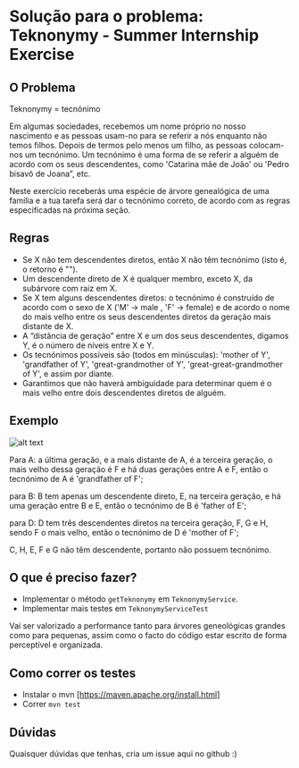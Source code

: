 # Solução para o problema: Teknonymy - Summer Internship Exercise

## O Problema
Teknonymy = tecnónimo

Em algumas sociedades, recebemos um nome próprio no nosso nascimento e as pessoas usam-no para se referir a nós enquanto não temos filhos. Depois de termos pelo menos um filho, as pessoas colocam-nos um tecnónimo. Um tecnónimo é uma forma de se referir a alguém de acordo com os seus descendentes, como 'Catarina mãe de João' ou 'Pedro bisavô de Joana”, etc. 

Neste exercício receberás uma espécie de árvore genealógica de uma família e a tua tarefa será dar o tecnónimo correto, de acordo com as regras especificadas na próxima seção. 

## Regras

* Se X não tem descendentes diretos, então X não têm tecnónimo (isto é, o retorno é ""). 
* Um descendente direto de X é qualquer membro, exceto X, da subárvore com raiz em X. 
* Se X tem alguns descendentes diretos: o tecnónimo é construído de acordo com o sexo de X ('M' -> male , 'F' -> female) e de acordo o nome do mais velho entre os seus descendentes diretos da geração mais distante de X. 
* A “distância de geração” entre X e um dos seus descendentes, digamos Y, é o número de níveis entre X e Y. 
* Os tecnónimos possíveis são (todos em minúsculas): 'mother of Y', 'grandfather of Y', 'great-grandmother of Y', 'great-great-grandmother of Y', e assim por diante. 
* Garantimos que não haverá ambiguidade para determinar quem é o mais velho entre dois descendentes diretos de alguém.
 

 ## Exemplo


![alt text](image.png?raw=true)

Para A: a última geração, e a mais distante de A, é a terceira geração, o mais velho dessa geração é F e há duas gerações entre A e F, então o tecnónimo de A é 'grandfather of F'; 

para B: B tem apenas um descendente direto, E, na terceira geração, e há uma geração entre B e E, então o tecnónimo  de B é 'father of E'; 

para D: D tem três descendentes diretos na terceira geração, F, G e H, sendo F o mais velho, então o tecnónimo de D é 'mother of F'; 

C, H, E, F e G não têm descendente, portanto não possuem tecnónimo. 

## O que é preciso fazer?

* Implementar o método `getTeknonymy` em `TeknonymyService`.
* Implementar mais testes em `TeknonymyServiceTest`

Vai ser valorizado a performance tanto para árvores geneológicas grandes como para pequenas, assim como o facto do código estar escrito de forma perceptível e organizada.

## Como correr os testes

* Instalar o mvn [https://maven.apache.org/install.html]
* Correr `mvn test`

## Dúvidas

Quaisquer dúvidas que tenhas, cria um issue aqui no github :)

